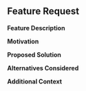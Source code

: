 ## Feature Request

**Feature Description**
<!-- A clear and concise description of what you want to happen. -->

**Motivation**
<!-- Why is this feature important to you? -->

**Proposed Solution**
<!-- Describe how you would like the feature to be implemented or any ideas for it. -->

**Alternatives Considered**
<!-- Describe any alternative solutions or features you've considered. -->

**Additional Context**
<!-- Any other context or information about the feature request. -->
